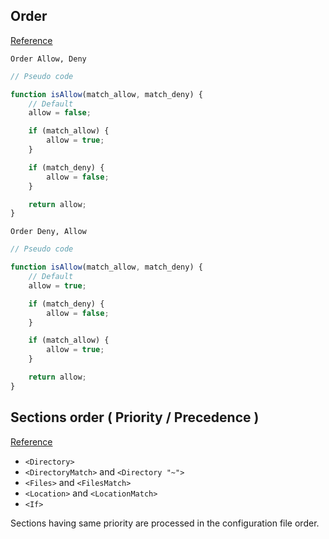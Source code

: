 ## Order

[Reference](https://httpd.apache.org/docs/2.4/mod/mod_access_compat.html)

`Order Allow, Deny`

```javascript
// Pseudo code

function isAllow(match_allow, match_deny) {
    // Default
    allow = false;

    if (match_allow) {
        allow = true;
    }

    if (match_deny) {
        allow = false;
    }

    return allow;
}
```

`Order Deny, Allow`

```javascript
// Pseudo code

function isAllow(match_allow, match_deny) {
    // Default
    allow = true;

    if (match_deny) {
        allow = false;
    }

    if (match_allow) {
        allow = true;
    }

    return allow;
}
```

## Sections order ( Priority / Precedence )

[Reference](https://httpd.apache.org/docs/2.4/sections.html#merging)

- `<Directory>`
- `<DirectoryMatch>` and `<Directory "~">`
- `<Files>` and `<FilesMatch>`
- `<Location>` and `<LocationMatch>`
- `<If>`

Sections having same priority are processed in the configuration file order.
